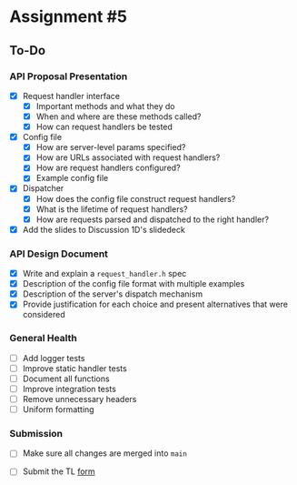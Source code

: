 # Assignment #5

## To-Do

### API Proposal Presentation

- [x] Request handler interface
  - [x] Important methods and what they do
  - [x] When and where are these methods called?
  - [x] How can request handlers be tested
- [x] Config file
  - [x] How are server-level params specified?
  - [x] How are URLs associated with request handlers?
  - [x] How are request handlers configured?
  - [x] Example config file
- [x] Dispatcher
  - [x] How does the config file construct request handlers?
  - [x] What is the lifetime of request handlers?
  - [x] How are requests parsed and dispatched to the right handler?
- [x] Add the slides to Discussion 1D's slidedeck

### API Design Document

- [x] Write and explain a `request_handler.h` spec
- [x] Description of the config file format with multiple examples
- [x] Description of the server's dispatch mechanism
- [x] Provide justification for each choice and present alternatives that were considered

### General Health

- [ ] Add logger tests
- [ ] Improve static handler tests
- [ ] Document all functions
- [ ] Improve integration tests
- [ ] Remove unnecessary headers
- [ ] Uniform formatting

### Submission

- [ ] Make sure all changes are merged into `main`
- [ ] Submit the TL [form](https://docs.google.com/forms/d/e/1FAIpQLScAh5mFo-L5O6wre6tpnJMS2BptVcimqS_B7TBi9GjmP4CqWQ/viewform)


